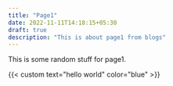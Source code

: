 ```yaml
---
title: "Page1"
date: 2022-11-11T14:18:15+05:30
draft: true
description: "This is about page1 from blogs"
---
```


This is some random stuff for page1.

{{< custom text="hello world" color="blue" >}}